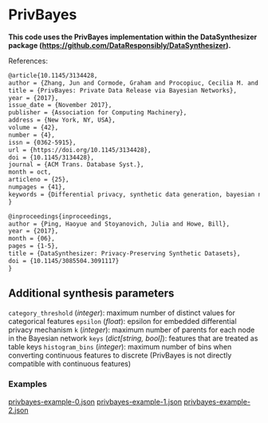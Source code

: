 # PrivBayes

**This code uses the PrivBayes implementation within the DataSynthesizer package (https://github.com/DataResponsibly/DataSynthesizer).**

References:
```tex
@article{10.1145/3134428,
author = {Zhang, Jun and Cormode, Graham and Procopiuc, Cecilia M. and Srivastava, Divesh and Xiao, Xiaokui},
title = {PrivBayes: Private Data Release via Bayesian Networks},
year = {2017},
issue_date = {November 2017},
publisher = {Association for Computing Machinery},
address = {New York, NY, USA},
volume = {42},
number = {4},
issn = {0362-5915},
url = {https://doi.org/10.1145/3134428},
doi = {10.1145/3134428},
journal = {ACM Trans. Database Syst.},
month = oct,
articleno = {25},
numpages = {41},
keywords = {Differential privacy, synthetic data generation, bayesian network}
}

@inproceedings{inproceedings,
author = {Ping, Haoyue and Stoyanovich, Julia and Howe, Bill},
year = {2017},
month = {06},
pages = {1-5},
title = {DataSynthesizer: Privacy-Preserving Synthetic Datasets},
doi = {10.1145/3085504.3091117}
}
```

## Additional synthesis parameters
`category_threshold` (_integer_): maximum number of distinct values for categorical features 
`epsilon` (_float_): epsilon for embedded differential privacy mechanism 
`k` (_integer_): maximum number of parents for each node in the Bayesian network
`keys` (_dict[string, bool]_): features that are treated as table keys 
`histogram_bins` (_integer_): maximum number of bins when converting continuous features to discrete (PrivBayes is not directly compatible with continuous features)
       
        
### Examples
[privbayes-example-0.json](../../run-inputs/privbayes-example-0.json)
[privbayes-example-1.json](../../run-inputs/privbayes-example-0.json)
[privbayes-example-2.json](../../run-inputs/privbayes-example-0.json)
